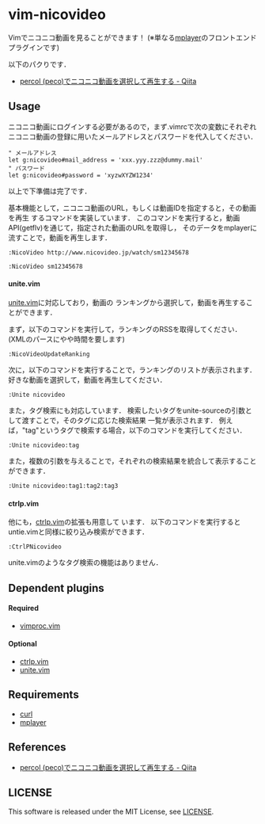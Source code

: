 vim-nicovideo
=============

Vimでニコニコ動画を見ることができます！
(※単なる[mplayer](http://www.mplayerhq.hu/design7/news.html)のフロントエンドプラグインです)

以下のパクりです．

- [percol (peco)でニコニコ動画を選択して再生する - Qiita](http://qiita.com/tigberd/items/9530714391340472ad96)


## Usage

ニコニコ動画にログインする必要があるので，まず.vimrcで次の変数にそれぞれ
ニコニコ動画の登録に用いたメールアドレスとパスワードを代入してください．

```vim
" メールアドレス
let g:nicovideo#mail_address = 'xxx.yyy.zzz@dummy.mail'
" パスワード
let g:nicovideo#password = 'xyzwXYZW1234'
```

以上で下準備は完了です．

基本機能として，ニコニコ動画のURL，もしくは動画IDを指定すると，その動画を再生
するコマンドを実装しています．
このコマンドを実行すると，動画API(getflv)を通じて，指定された動画のURLを取得し，
そのデータをmplayerに流すことで，動画を再生します．

```vim
:NicoVideo http://www.nicovideo.jp/watch/sm12345678
```

```vim
:NicoVideo sm12345678
```

#### unite.vim

[unite.vim](https://github.com/Shougo/unite.vim)に対応しており，動画の
ランキングから選択して，動画を再生することができます．

まず，以下のコマンドを実行して，ランキングのRSSを取得してください．
(XMLのパースにやや時間を要します)

```vim
:NicoVideoUpdateRanking
```

次に，以下のコマンドを実行することで，ランキングのリストが表示されます．
好きな動画を選択して，動画を再生してください．

```vim
:Unite nicovideo
```

また，タグ検索にも対応しています．
検索したいタグをunite-sourceの引数として渡すことで，そのタグに応じた検索結果
一覧が表示されます．
例えば，"tag"というタグで検索する場合，以下のコマンドを実行してください．

```
:Unite nicovideo:tag
```

また，複数の引数を与えることで，それぞれの検索結果を統合して表示することができます．

```
:Unite nicovideo:tag1:tag2:tag3
```


#### ctrlp.vim

他にも，[ctrlp.vim](https://github.com/ctrlpvim/ctrlp.vim)の拡張も用意して
います．
以下のコマンドを実行するとuntie.vimと同様に絞り込み検索ができます．

```vim
:CtrlPNicovideo
```

unite.vimのようなタグ検索の機能はありません．


## Dependent plugins

#### Required

- [vimproc.vim](https://github.com/Shougo/vimproc.vim)

#### Optional

- [ctrlp.vim](https://github.com/ctrlpvim/ctrlp.vim)
- [unite.vim](https://github.com/Shougo/unite.vim)


## Requirements

- [curl](http://curl.haxx.se/)
- [mplayer](http://www.mplayerhq.hu/design7/news.html)


## References

- [percol (peco)でニコニコ動画を選択して再生する - Qiita](http://qiita.com/tigberd/items/9530714391340472ad96)


## LICENSE

This software is released under the MIT License, see [LICENSE](LICENSE).
